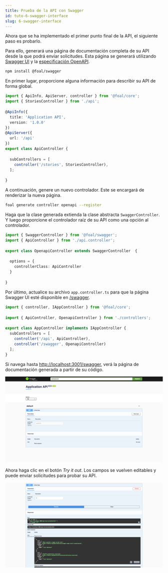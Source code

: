 ```yaml
---
title: Prueba de la API con Swagger
id: tuto-6-swagger-interface
slug: 6-swagger-interface
---
```


Ahora que se ha implementado el primer punto final de la API, el siguiente paso es probarlo.

Para ello, generará una página de documentación completa de su API desde la que podrá enviar solicitudes. Esta página se generará utilizando [Swagger UI](https://swagger.io/tools/swagger-ui/) y la [especificación OpenAPI](https://github.com/OAI/OpenAPI-Specification/).

```bash
npm install @foal/swagger
```

En primer lugar, proporcione alguna información para describir su API de forma global.

```typescript
import { ApiInfo, ApiServer, controller } from '@foal/core';
import { StoriesController } from './api';

@ApiInfo({
  title: 'Application API',
  version: '1.0.0'
})
@ApiServer({
  url: '/api'
})
export class ApiController {

  subControllers = [
    controller('/stories', StoriesController),
  ];

}

```

A continuación, genere un nuevo controlador. Este se encargará de renderizar la nueva página.

```bash
foal generate controller openapi --register
```

Haga que la clase generada extienda la clase abstracta `SwaggerController`. Y luego proporcione el controlador raíz de su API como una opción al controlador.

```typescript
import { SwaggerController } from '@foal/swagger';
import { ApiController } from './api.controller';

export class OpenapiController extends SwaggerController  {

  options = {
    controllerClass: ApiController
  }

}
```

Por último, actualice su archivo `app.controller.ts` para que la página Swagger UI esté disponible en [/swagger](http://localhost:3001/swagger).

```typescript
import { controller, IAppController } from '@foal/core';

import { ApiController, OpenapiController } from './controllers';

export class AppController implements IAppController {
  subControllers = [
    controller('/api', ApiController),
    controller('/swagger', OpenapiController)
  ];
}

```

Si navega hasta [http://localhost:3001/swagger](http://localhost:3001/swagger), verá la página de documentación generada a partir de su código.

![Swagger page](./images/swagger1.png)

Ahora haga clic en el botón *Try it out*. Los campos se vuelven editables y puede enviar solicitudes para probar su API.

![Swagger page](./images/swagger2.png)